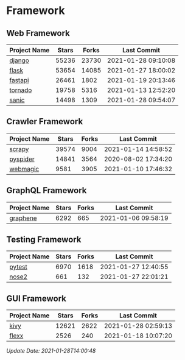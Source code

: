 # Framework

## Web Framework
| Project Name | Stars | Forks | Last Commit |
| ------------ | ----- | ----- | ----------- |
| [django](https://github.com/django/django) | 55236 | 23730 | 2021-01-28 09:10:08 |
| [flask](https://github.com/pallets/flask) | 53654 | 14085 | 2021-01-27 18:00:02 |
| [fastapi](https://github.com/tiangolo/fastapi) | 26461 | 1802 | 2021-01-19 20:13:46 |
| [tornado](https://github.com/tornadoweb/tornado) | 19758 | 5316 | 2021-01-13 12:52:20 |
| [sanic](https://github.com/sanic-org/sanic) | 14498 | 1309 | 2021-01-28 09:54:07 |

## Crawler Framework
| Project Name | Stars | Forks | Last Commit |
| ------------ | ----- | ----- | ----------- |
| [scrapy](https://github.com/scrapy/scrapy) | 39574 | 9004 | 2021-01-14 14:58:52 |
| [pyspider](https://github.com/binux/pyspider) | 14841 | 3564 | 2020-08-02 17:34:20 |
| [webmagic](https://github.com/code4craft/webmagic) | 9581 | 3905 | 2021-01-10 17:46:32 |

## GraphQL Framework
| Project Name | Stars | Forks | Last Commit |
| ------------ | ----- | ----- | ----------- |
| [graphene](https://github.com/graphql-python/graphene) | 6292 | 665 | 2021-01-06 09:58:19 |

## Testing Framework
| Project Name | Stars | Forks | Last Commit |
| ------------ | ----- | ----- | ----------- |
| [pytest](https://github.com/pytest-dev/pytest) | 6970 | 1618 | 2021-01-27 12:40:55 |
| [nose2](https://github.com/nose-devs/nose2) | 661 | 132 | 2021-01-27 22:01:21 |

## GUI Framework
| Project Name | Stars | Forks | Last Commit |
| ------------ | ----- | ----- | ----------- |
| [kivy](https://github.com/kivy/kivy) | 12621 | 2622 | 2021-01-28 02:59:13 |
| [flexx](https://github.com/flexxui/flexx) | 2526 | 240 | 2021-01-18 10:07:20 |

*Update Date: 2021-01-28T14:00:48*